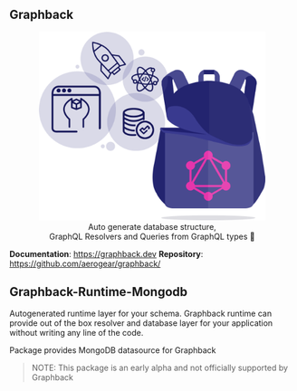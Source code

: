 ## Graphback

<p align="center">
  <img width="400" src="https://raw.githubusercontent.com/aerogear/graphback/master/website/static/img/logo.png">
  <br/>
  Auto generate database structure, <br/>
  GraphQL Resolvers and Queries from GraphQL types 🚀
</p>

**Documentation**: https://graphback.dev
**Repository**: https://github.com/aerogear/graphback/

## Graphback-Runtime-Mongodb

Autogenerated runtime layer for your schema.
Graphback runtime can provide out of the box resolver and database layer for your application
without writing any line of the code.

Package provides MongoDB datasource for Graphback

> NOTE: This package is an early alpha and not officially supported by Graphback